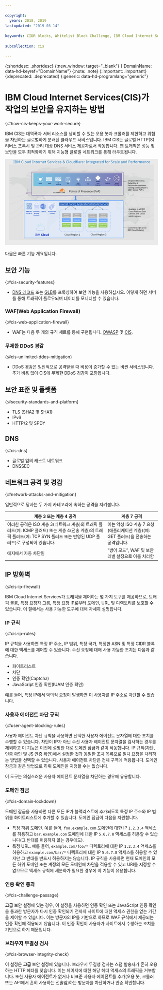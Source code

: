 ```yaml
---

copyright:
  years: 2018, 2019
lastupdated: "2019-03-14"

keywords: CIDR blocks, Whitelist Block Challenge, IBM Cloud Internet Services, security features

subcollection: cis

---
```


{:shortdesc: .shortdesc}
{:new_window: target="_blank"}
{:DomainName: data-hd-keyref="DomainName"}
{:note: .note}
{:important: .important}
{:deprecated: .deprecated}
{:generic: data-hd-programlang="generic"}

# IBM Cloud Internet Services(CIS)가 작업의 보안을 유지하는 방법
{:#how-cis-keeps-your-work-secure}

IBM CIS는 대역폭과 서버 리소스를 낭비할 수 있는 오용 봇과 크롤러를 제한하고 위협을 차단하는 글로벌하게 분배된 클라우드 서비스입니다. IBM CIS는 글로벌 HTTP(S) 리버스 프록시 및 관리 대상 DNS 서비스 제공자로서 작동합니다. 웹 트래픽은 성능 및 보안을 모두 최적화하기 위해 지능형 글로벌 네트워크를 통해 라우트됩니다.

![security-graphic.png](images/security-graphic.png)

다음은 빠른 기능 개요입니다.

## 보안 기능
{:#cis-security-features}

 * [DNS 레코드](/docs/infrastructure/cis?topic=cis-dns-concepts#proxying-dns-records) 또는 [GLB](/docs/infrastructure/cis?topic=cis-global-load-balancer-glb-concepts)를 프록싱하여 보안 기능을 사용하십시오. 이렇게 하면 서버를 통해 트래픽이 플로우되며 데이터를 모니터할 수 있습니다.
### WAF(Web Application Firewall)
{:#cis-web-application-firewall}

 * WAF는 다음 두 개의 규칙 세트를 통해 구현됩니다. [OWASP](/docs/infrastructure/cis?topic=cis-owasp-rule-set-for-waf) 및 [CIS](/docs/infrastructure/cis?topic=cis-waf-settings#cis-rule-set-for-waf).
### 무제한 DDoS 경감
{:#cis-unlimited-ddos-mitigation}

 * DDoS 경감은 일반적으로 공격받을 때 비용이 증가할 수 있는 비싼 서비스입니다. 추가 비용 없이 CIS에 무제한 DDoS 경감이 포함됩니다.

## 보안 표준 및 플랫폼
{:#security-standards-and-platform}

 * TLS (SHA2 및 SHA1)
 * IPv6
 * HTTP/2 및 SPDY

## DNS
{:#cis-dns}

 * 글로벌 임의 캐스트 네트워크
 * DNSSEC

## 네트워크 공격 및 경감
{:#network-attacks-and-mitigation}

일반적으로 당사는 두 가지 카테고리에 속하는 공격을 지켜봅니다.

|계층 3 또는 계층 4 공격 |계층 7 공격 |
|------------------------------|-----------------|
|이러한 공격은 ISO 계층 3(네트워크 계층)의 트래픽 플러드(예: ICMP 플러드) 또는 계층 4(전송 계층)의 트래픽 플러드(예: TCP SYN 플러드 또는 반영된 UDP 플러드)로 구성되어 있습니다. |이는 악성 ISO 계층 7 요청(애플리케이션 계층)(예: GET 플러드)을 전송하는 공격입니다.  |
|에지에서 자동 차단됨 |“방어 모드”, WAF 및 보안 레벨 설정으로 이를 처리함 |

## IP 방화벽
{:#cis-ip-firewall}

IBM Cloud Internet Services가 트래픽을 제어하는 몇 가지 도구를 제공하므로, 트래픽 볼륨, 특정 요청자 그룹, 특정 요청 IP로부터 도메인, URL 및 디렉토리를 보호할 수 있습니다. 이 절에서는 사용 가능한 도구에 대해 자세히 설명합니다.

### IP 규칙
{:#cis-ip-rules}

IP 규칙을 사용하면 특정 IP 주소, IP 범위, 특정 국가, 특정한 ASN 및 특정 CIDR 블록에 대한 액세스를 제어할 수 있습니다. 수신 요청에 대해 사용 가능한 조치는 다음과 같습니다.
  * 화이트리스트 
  * 차단 
  * 인증 확인(Captcha) 
  * JavaScript 인증 확인(IUAM 인증 확인)

예를 들어, 특정 IP에서 악의적 요청이 발생하면 이 사용자를 IP 주소로 차단할 수 있습니다.

### 사용자 에이전트 차단 규칙
{:#user-agent-blocking-rules}

사용자 에이전트 차단 규칙을 사용하면 선택한 사용자 에이전트 문자열에 대한 조치를 수행할 수 있습니다. 차단이 IP가 아닌 수신 사용자 에이전트 문자열을 검사하는 경우를 제외하고 이 기능은 이전에 설명한 대로 도메인 잠금과 같이 작동합니다. IP 규칙(차단, 인증 확인 및 JS 인증 확인)에서 설정한 것과 동일한 조치 목록으로 일치 요청을 처리하는 방법을 선택할 수 있습니다. 사용자 에이전트 차단은 전체 구역에 적용됩니다. 도메인 잠금과 같은 방법으로 하위 도메인을 지정할 수는 없습니다.

이 도구는 의심스러운 사용자 에이전트 문자열을 차단하는 경우에 유용합니다. 

### 도메인 잠금
{:#cis-domain-lockdown}

도메인 잠금을 사용하면 다른 모든 IP가 블랙리스트에 추가되도록 특정 IP 주소와 IP 범위를 화이트리스트에 추가할 수 있습니다. 도메인 잠금이 다음을 지원합니다.

  * 특정 하위 도메인. 예를 들어, `foo.example.com` 도메인에 대한 IP `1.2.3.4` 액세스를 허용하고 `bar.example.com` 도메인에 대한 IP `5.6.7.8` 액세스를 허용할 수 있습니다(그 반대를 허용하지 않는 경우에도).
  * 특정 URL. 예를 들어, `example.com/foo/*` 디렉토리에 대한 IP `1.2.3.4` 액세스를 허용하고 `example.com/bar/*` 디렉토리에 대한 IP `5.6.7.8` 액세스를 허용할 수 있지만 그 반대를 반드시 허용하지는 않습니다.
IP 규칙을 사용하면 현재 도메인의 모든 하위 도메인 또는 계정의 모든 도메인에 차단을 적용할 수 있고 URI를 지정할 수 없으므로 액세스 규칙에 세분화가 필요한 경우에 이 기능이 유용합니다.

### 인증 확인 통과
{:#cis-challenge-passage}

**고급** 보안 설정에 있는 경우, 이 설정을 사용하면 인증 확인 또는 JavaScript 인증 확인을 통과한 방문자가 다시 인증 확인되기 전까지 사이트에 대한 액세스 권한을 얻는 기간을 제어할 수 있습니다. 이는 방문자의 IP를 기반으로 하므로 WAF 규칙에서 제공되는 인증 확인에 적용되지 않습니다. 이 인증 확인이 사용자가 사이트에서 수행하는 조치를 기반으로 하기 때문입니다.

### 브라우저 무결성 검사
{:#cis-browser-integrity-check}

이 설정은 **고급** 보안 설정에 있습니다. 브라우저 무결성 검사는 스팸 발송자가 흔히 오용하는 HTTP 헤더를 찾습니다. 이는 페이지에 대한 해당 헤더 액세스의 트래픽을 거부합니다. 또한 사용자 에이전트가 없거나 비표준 사용자 에이전트를 추가(오용 봇, 크롤러 또는 API에서 흔히 사용하는 전술임)하는 방문자를 차단하거나 인증 확인합니다.
